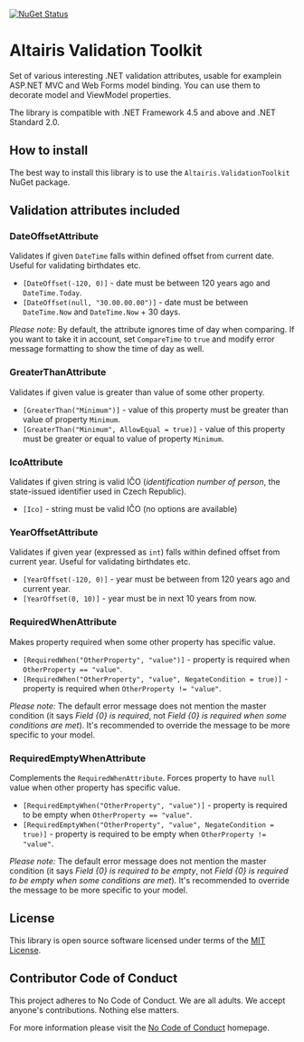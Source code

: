 [![NuGet Status](https://img.shields.io/nuget/v/Altairis.ValidationToolkit.svg?style=flat-square&label=nuget)](https://www.nuget.org/packages/Altairis.ValidationToolkit/)

# Altairis Validation Toolkit

Set of various interesting .NET validation attributes, usable for examplein ASP.NET MVC and Web Forms model binding. You can use them to decorate model and ViewModel properties.

The library is compatible with .NET Framework 4.5 and above and .NET Standard 2.0.

## How to install

The best way to install this library is to use the `Altairis.ValidationToolkit` NuGet package.

## Validation attributes included

### DateOffsetAttribute
Validates if given `DateTime` falls within defined offset from current date. Useful for validating birthdates etc.

* `[DateOffset(-120, 0)]` - date must be between 120 years ago and `DateTime.Today`.
* `[DateOffset(null, "30.00.00.00")]` - date must be between `DateTime.Now` and `DateTime.Now` + 30 days.

*Please note:* By default, the attribute ignores time of day when comparing. If you want to take it in account, set `CompareTime` to `true` and modify error message formatting to show the time of day as well.

### GreaterThanAttribute
Validates if given value is greater than value of some other property.

* `[GreaterThan("Minimum")]` - value of this property must be greater than value of property `Minimum`.
* `[GreaterThan("Minimum", AllowEqual = true)]` - value of this property must be greater or equal to value of property `Minimum`.

### IcoAttribute
Validates if given string is valid IČO (*identification number of person*, the state-issued identifier used in Czech Republic).

* `[Ico]` - string must be valid IČO (no options are available)

### YearOffsetAttribute
Validates if given year (expressed as `int`) falls within defined offset from current year. Useful for validating birthdates etc.

* `[YearOffset(-120, 0)]` - year must be between from 120 years ago and current year.
* `[YearOffset(0, 10)]` - year must be in next 10 years from now.

### RequiredWhenAttribute
Makes property required when some other property has specific value.

* `[RequiredWhen("OtherProperty", "value")]` - property is required when `OtherProperty == "value"`.
* `[RequiredWhen("OtherProperty", "value", NegateCondition = true)]` - property is required when `OtherProperty != "value"`.

*Please note:* The default error message does not mention the master condition (it says *Field {0} is required*, not *Field {0} is required when some conditions are met*). It's recommended to override the message to be more specific to your model.

### RequiredEmptyWhenAttribute
Complements the `RequiredWhenAttribute`. Forces property to have `null` value when other property has specific value.

* `[RequiredEmptyWhen("OtherProperty", "value")]` - property is required to be empty when `OtherProperty == "value"`.
* `[RequiredEmptyWhen("OtherProperty", "value", NegateCondition = true)]` - property is required to be empty when `OtherProperty != "value"`.

*Please note:* The default error message does not mention the master condition (it says *Field {0} is required to be empty*, not *Field {0} is required to be empty when some conditions are met*). It's recommended to override the message to be more specific to your model.

## License

This library is open source software licensed under terms of the [MIT License](LICENSE.md).

## Contributor Code of Conduct

This project adheres to No Code of Conduct. We are all adults. We accept anyone's contributions. Nothing else matters.

For more information please visit the [No Code of Conduct](https://github.com/domgetter/NCoC) homepage.
